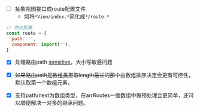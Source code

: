 - [ ] 抽象视图接口成route配置文件
    - 如将`*View/index.*`简化成`*/route.*`

```js
// 路由配置
const route = {
  path: '',
  component: import(''),
}
```

- [x] 处理路由path [sensitive](https://reacttraining.com/react-router/web/api/Route/sensitive-bool)，大小写敏感问题
- [x] ~~如果路由path是数组类型取length最长的那个~~由数组排序决定会更有可控性，默认取第一个数组元素。
- [x] 支持path/nest为数组类型，在arrRoutes一维数组中做预处理会更简单，还可以顺便解决一对多的继承问题。

